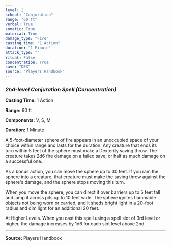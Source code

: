 ```yaml
---
level: 2
school: "Conjuration"
range: "60 ft"
verbal: True
somatic: True
material: True
damage_type: "Fire"
casting_time: "1 Action"
duration: "1 Minute"
attack_type: ""
ritual: False
concentration: True
save: "DEX"
source: "Players Handbook"
---
```


### *2nd-level Conjuration Spell* *(Concentration)*

**Casting Time:** 1 Action

**Range:** 60 ft

**Components:** V, S, M

**Duration:** 1 Minute

A 5-foot-diameter sphere of fire appears in an unoccupied space of your choice within range and lasts for the duration. Any creature that ends its turn within 5 feet of the sphere must make a Dexterity saving throw. The creature takes 2d6 fire damage on a failed save, or half as much damage on a successful one.
 
 As a bonus action, you can move the sphere up to 30 feet. If you ram the sphere into a creature, that creature must make the saving throw against the sphere's damage, and the sphere stops moving this turn.
 
 When you move the sphere, you can direct it over barriers up to 5 feet tall and jump it across pits up to 10 feet wide. The sphere ignites flammable objects not being worn or carried, and it sheds bright light in a 20-foot radius and dim light for an additional 20 feet.
 
 At Higher Levels. When you cast this spell using a spell slot of 3rd level or higher, the damage increases by 1d6 for each slot level above 2nd.

---
**Source:** Players Handbook
